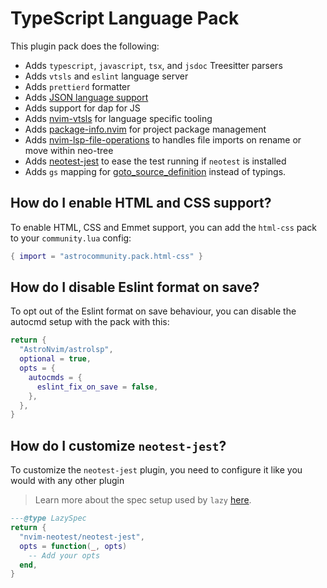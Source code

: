 # TypeScript Language Pack

This plugin pack does the following:

- Adds `typescript`, `javascript`, `tsx`, and `jsdoc` Treesitter parsers
- Adds `vtsls` and `eslint` language server
- Adds `prettierd` formatter
- Adds [JSON language support](../json)
- Adds support for dap for JS
- Adds [nvim-vtsls](https://github.com/yioneko/nvim-vtsls) for language specific tooling
- Adds [package-info.nvim](https://github.com/vuki656/package-info.nvim) for project package management
- Adds [nvim-lsp-file-operations](https://github.com/antosha417/nvim-lsp-file-operations) to handles file imports on rename or move within neo-tree
- Adds [neotest-jest](https://github.com/nvim-neotest/neotest-jest) to ease the test running if `neotest` is installed
- Adds `gs` mapping for [goto_source_definition](https://github.com/yioneko/nvim-vtsls?tab=readme-ov-file#commands) instead of typings.

## How do I enable HTML and CSS support?

To enable HTML, CSS and Emmet support, you can add the `html-css` pack to your `community.lua` config:

```lua
{ import = "astrocommunity.pack.html-css" }
```

## How do I disable Eslint format on save?

To opt out of the Eslint format on save behaviour, you can disable the autocmd setup with the pack with this:

```lua
return {
  "AstroNvim/astrolsp",
  optional = true,
  opts = {
    autocmds = {
      eslint_fix_on_save = false,
    },
  },
}
```

## How do I customize `neotest-jest`?

To customize the `neotest-jest` plugin, you need to configure it like you would with any other plugin

> Learn more about the spec setup used by `lazy` [here](https://lazy.folke.io/spec#spec-setup).

```lua
---@type LazySpec
return {
  "nvim-neotest/neotest-jest",
  opts = function(_, opts)
    -- Add your opts
  end,
}
```
